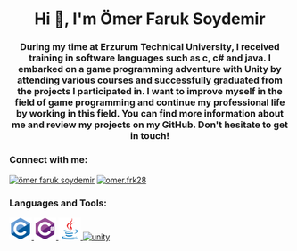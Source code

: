 
<h1 align="center">Hi 👋, I'm Ömer Faruk Soydemir</h1>
<h3 align="center">During my time at Erzurum Technical University, I received training in software languages ​​such as c, c# and java. I embarked on a game programming adventure with Unity by attending various courses and successfully graduated from the projects I participated in. I want to improve myself in the field of game programming and continue my professional life by working in this field. You can find more information about me and review my projects on my GitHub. Don't hesitate to get in touch!</h3>

<h3 align="left">Connect with me:</h3>
<p align="left">
<a href="https://www.linkedin.com/in/%C3%B6mer-faruk-soydemir-07251629a/" target="blank"><img align="center" src="https://raw.githubusercontent.com/rahuldkjain/github-profile-readme-generator/master/src/images/icons/Social/linked-in-alt.svg" alt="ömer faruk soydemir" height="30" width="40" /></a>
<a href="https://instagram.com/omer.frk28" target="blank"><img align="center" src="https://raw.githubusercontent.com/rahuldkjain/github-profile-readme-generator/master/src/images/icons/Social/instagram.svg" alt="omer.frk28" height="30" width="40" /></a>
</p>

<h3 align="left">Languages and Tools:</h3>
<p align="left"> <a href="https://www.cprogramming.com/" target="_blank" rel="noreferrer"> <img src="https://raw.githubusercontent.com/devicons/devicon/master/icons/c/c-original.svg" alt="c" width="40" height="40"/> </a> <a href="https://www.w3schools.com/cs/" target="_blank" rel="noreferrer"> <img src="https://raw.githubusercontent.com/devicons/devicon/master/icons/csharp/csharp-original.svg" alt="csharp" width="40" height="40"/> </a> <a href="https://www.java.com" target="_blank" rel="noreferrer"> <img src="https://raw.githubusercontent.com/devicons/devicon/master/icons/java/java-original.svg" alt="java" width="40" height="40"/> </a> <a href="https://unity.com/" target="_blank" rel="noreferrer"> <img src="https://www.vectorlogo.zone/logos/unity3d/unity3d-icon.svg" alt="unity" width="40" height="40"/> </a> </p>
